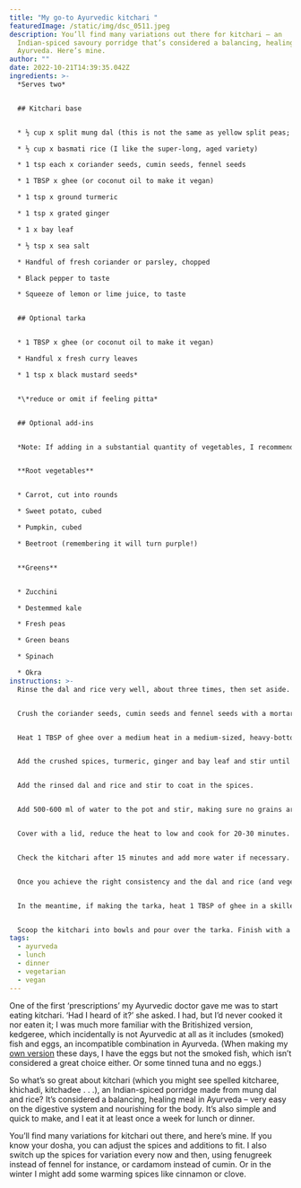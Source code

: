 ```yaml
---
title: "My go-to Ayurvedic kitchari "
featuredImage: /static/img/dsc_0511.jpeg
description: You’ll find many variations out there for kitchari – an
  Indian-spiced savoury porridge that’s considered a balancing, healing meal in
  Ayurveda. Here’s mine.
author: ""
date: 2022-10-21T14:39:35.042Z
ingredients: >-
  *Serves two* 


  ## Kitchari base


  * ½ cup x split mung dal (this is not the same as yellow split peas; I have to buy it from my local Asian supermarket)

  * ½ cup x basmati rice (I like the super-long, aged variety) 

  * 1 tsp each x coriander seeds, cumin seeds, fennel seeds

  * 1 TBSP x ghee (or coconut oil to make it vegan)

  * 1 tsp x ground turmeric 

  * 1 tsp x grated ginger

  * 1 x bay leaf

  * ½ tsp x sea salt 

  * Handful of fresh coriander or parsley, chopped

  * Black pepper to taste

  * Squeeze of lemon or lime juice, to taste


  ## Optional tarka


  * 1 TBSP x ghee (or coconut oil to make it vegan)

  * Handful x fresh curry leaves 

  * 1 tsp x black mustard seeds* 


  *\*reduce or omit if feeling pitta* 


  ## Optional add-ins


  *Note: If adding in a substantial quantity of vegetables, I recommend reducing the kitchari base – perhaps to 1/3 cup each of mung dal and rice, and adjusting the spices and water quantities accordingly. Choose your add-ins based on your dosha, preference and seasonal availability.* 


  **Root vegetables**


  * Carrot, cut into rounds 

  * Sweet potato, cubed

  * Pumpkin, cubed 

  * Beetroot (remembering it will turn purple!) 


  **Greens** 


  * Zucchini 

  * Destemmed kale 

  * Fresh peas 

  * Green beans 

  * Spinach 

  * Okra
instructions: >-
  Rinse the dal and rice very well, about three times, then set aside. 


  Crush the coriander seeds, cumin seeds and fennel seeds with a mortar and pestle. 


  Heat 1 TBSP of ghee over a medium heat in a medium-sized, heavy-bottom pot, preferably with a lid. 


  Add the crushed spices, turmeric, ginger and bay leaf and stir until the spices are fragrant, being careful they don’t burn. Lower the heat slightly if necessary. 


  Add the rinsed dal and rice and stir to coat in the spices. 


  Add 500-600 ml of water to the pot and stir, making sure no grains are sticking to the bottom. 


  Cover with a lid, reduce the heat to low and cook for 20-30 minutes. Note: If adding root vegetables, add them after about 10 minutes of cooking time. Lighter vegetables and greens can be added in the last 5-10 minutes.


  Check the kitchari after 15 minutes and add more water if necessary. You’re looking for a soupy, porridge-like consistency – it shouldn’t be dry. 


  Once you achieve the right consistency and the dal and rice (and vegetables, if including) are very soft, remove the pot from the heat and stir in the sea salt and fresh coriander or parsley. Set aside with the lid on for 5 minutes. 


  In the meantime, if making the tarka, heat 1 TBSP of ghee in a skillet over a medium-high heat and add the curry leaves and mustard seeds. Cook while stirring until the mustard seeds start to pop, then remove from the heat. 


  Scoop the kitchari into bowls and pour over the tarka. Finish with a grind of black pepper and a squeeze of lemon or lime juice.
tags:
  - ayurveda
  - lunch
  - dinner
  - vegetarian
  - vegan
---
```

One of the first ‘prescriptions’ my Ayurvedic doctor gave me was to start eating kitchari. ‘Had I heard of it?’ she asked. I had, but I’d never cooked it nor eaten it; I was much more familiar with the Britishized version, kedgeree, which incidentally is not Ayurvedic at all as it includes (smoked) fish and eggs, an incompatible combination in Ayurveda. (When making my [own version](https://www.cookingwithnothing.com/cauliflower-rice-kedgeree/) these days, I have the eggs but not the smoked fish, which isn’t considered a great choice either. Or some tinned tuna and no eggs.)

So what’s so great about kitchari (which you might see spelled kitcharee, khichadi, kitchadee . . .), an Indian-spiced porridge made from mung dal and rice? It’s considered a balancing, healing meal in Ayurveda – very easy on the digestive system and nourishing for the body. It’s also simple and quick to make, and I eat it at least once a week for lunch or dinner. 

You’ll find many variations for kitchari out there, and here’s mine. If you know your dosha, you can adjust the spices and additions to fit. I also switch up the spices for variation every now and then, using fenugreek instead of fennel for instance, or cardamom instead of cumin. Or in the winter I might add some warming spices like cinnamon or clove.
